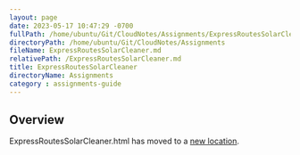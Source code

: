 ```yaml
---
layout: page
date: 2023-05-17 10:47:29 -0700
fullPath: /home/ubuntu/Git/CloudNotes/Assignments/ExpressRoutesSolarCleaner.md
directoryPath: /home/ubuntu/Git/CloudNotes/Assignments
fileName: ExpressRoutesSolarCleaner.md
relativePath: /ExpressRoutesSolarCleaner.md
title: ExpressRoutesSolarCleaner
directoryName: Assignments
category : assignments-guide
---
```


## Overview

ExpressRoutesSolarCleaner.html has moved to a [new location](/express-guide/ExpressRoutesSolarCleaner.html).
